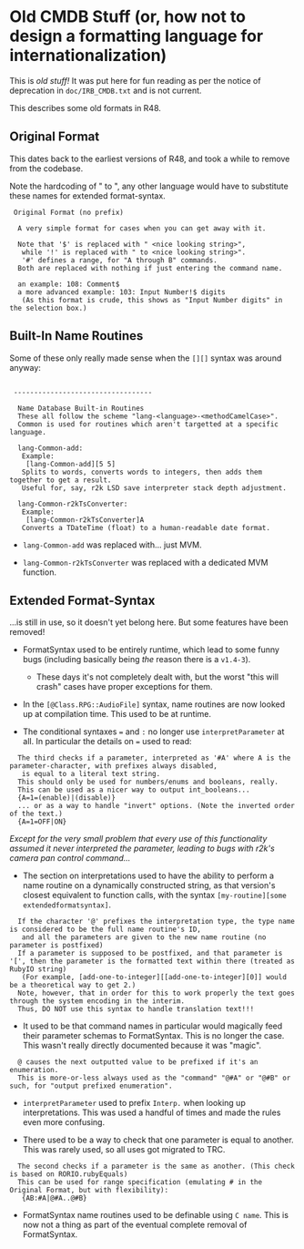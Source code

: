 # Old CMDB Stuff (or, how not to design a formatting language for internationalization)

This is *old stuff!* It was put here for fun reading as per the notice of deprecation in `doc/IRB_CMDB.txt` and is not current.

This describes some old formats in R48.

## Original Format

This dates back to the earliest versions of R48, and took a while to remove from the codebase.

Note the hardcoding of " to ", any other language would have to substitute these names for extended format-syntax.

```
 Original Format (no prefix)

  A very simple format for cases when you can get away with it.

  Note that '$' is replaced with " <nice looking string>",
   while '!' is replaced with " to <nice looking string>".
   '#' defines a range, for "A through B" commands.
  Both are replaced with nothing if just entering the command name.

  an example: 108: Comment$
  a more advanced example: 103: Input Number!$ digits
   (As this format is crude, this shows as "Input Number digits" in the selection box.)
```

## Built-In Name Routines

Some of these only really made sense when the `[][]` syntax was around anyway:

```

 ----------------------------------

  Name Database Built-in Routines
  These all follow the scheme "lang-<language>-<methodCamelCase>".
  Common is used for routines which aren't targetted at a specific language.

  lang-Common-add:
   Example:
    [lang-Common-add][5 5]
   Splits to words, converts words to integers, then adds them together to get a result.
   Useful for, say, r2k LSD save interpreter stack depth adjustment.

  lang-Common-r2kTsConverter:
   Example:
    [lang-Common-r2kTsConverter]A
   Converts a TDateTime (float) to a human-readable date format.

```

* `lang-Common-add` was replaced with... just MVM.

* `lang-Common-r2kTsConverter` was replaced with a dedicated MVM function.

## Extended Format-Syntax

...is still in use, so it doesn't yet belong here. But some features have been removed!

* FormatSyntax used to be entirely runtime, which lead to some funny bugs (including basically being *the* reason there is a `v1.4-3`).
  
  * These days it's not completely dealt with, but the worst "this will crash" cases have proper exceptions for them.

* In the `[@Class.RPG::AudioFile]` syntax, name routines are now looked up at compilation time. This used to be at runtime.

* The conditional syntaxes `=` and `:`  no longer use `interpretParameter` at all.
  In particular the details on `=` used to read:

```
  The third checks if a parameter, interpreted as '#A' where A is the parameter-character, with prefixes always disabled,
   is equal to a literal text string.
  This should only be used for numbers/enums and booleans, really.
  This can be used as a nicer way to output int_booleans...
  {A=1=(enable)|(disable)}
  ... or as a way to handle "invert" options. (Note the inverted order of the text.)
  {A=1=OFF|ON}
```

*Except for the very small problem that every use of this functionality assumed it never interpreted the parameter, leading to bugs with r2k's camera pan control command...*

* The section on interpretations used to have the ability to perform a name routine on a dynamically constructed string, as that version's closest equivalent to function calls, with the syntax `[my-routine][some extendedformatsyntax]`.

```
  If the character '@' prefixes the interpretation type, the type name is considered to be the full name routine's ID,
   and all the parameters are given to the new name routine (no parameter is postfixed)
  If a parameter is supposed to be postfixed, and that parameter is '[', then the parameter is the formatted text within there (treated as RubyIO string)
   (For example, [add-one-to-integer][[add-one-to-integer][0]] would be a theoretical way to get 2.)
  Note, however, that in order for this to work properly the text goes through the system encoding in the interim.
  Thus, DO NOT use this syntax to handle translation text!!!
```

* It used to be that command names in particular would magically feed their parameter schemas to FormatSyntax. This is no longer the case. This wasn't really directly documented because it was "magic".

```
  @ causes the next outputted value to be prefixed if it's an enumeration.
  This is more-or-less always used as the "command" "@#A" or "@#B" or such, for "output prefixed enumeration".
```

* `interpretParameter` used to prefix `Interp.` when looking up interpretations.
  This was used a handful of times and made the rules even more confusing.

* There used to be a way to check that one parameter is equal to another. This was rarely used, so all uses got migrated to TRC.

```
  The second checks if a parameter is the same as another. (This check is based on RORIO.rubyEquals)
  This can be used for range specification (emulating # in the Original Format, but with flexibility):
   {AB:#A|@#A..@#B}
```

* FormatSyntax name routines used to be definable using `C name`. This is now not a thing as part of the eventual complete removal of FormatSyntax.

